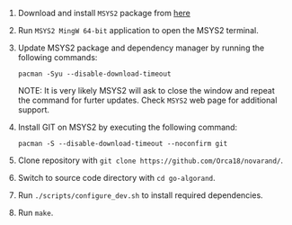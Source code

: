 1. Download and install `MSYS2` package from [here](https://www.msys2.org/)

2. Run `MSYS2 MingW 64-bit` application to open the MSYS2 terminal.

3. Update MSYS2 package and dependency manager by running the following commands:

	```
	pacman -Syu --disable-download-timeout
	```

	NOTE: It is very likely MSYS2 will ask to close the window and repeat the command for furter updates. Check `MSYS2` web page for additional support.

4. Install GIT on MSYS2 by executing the following command:

	```
	pacman -S --disable-download-timeout --noconfirm git
	```

5. Clone repository with `git clone https://github.com/Orca18/novarand/`.

6. Switch to source code directory with `cd go-algorand`.

7. Run `./scripts/configure_dev.sh` to install required dependencies.

8. Run `make`.
